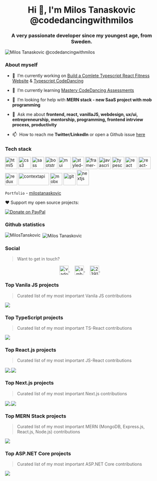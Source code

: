 <!--
### Hi there 👋


**MilosTanaskovic/MilosTanaskovic** is a ✨ _special_ ✨ repository because its `README.md` (this file) appears on your GitHub profile.

Here are some ideas to get you started:

- 🔭 I’m currently working on ...
- 🌱 I’m currently learning ...
- 👯 I’m looking to collaborate on ...
- 🤔 I’m looking for help with ...
- 💬 Ask me about ...
- 📫 How to reach me: ...
- 😄 Pronouns: ...
- ⚡ Fun fact: ...

-->

<h1 align="center">Hi 👋, I'm Milos Tanaskovic @codedancingwithmilos</h1>
<h3 align="center">A very passionate developer since my youngest age, from Sweden.</h3>

<p align="left">
  <img src="https://komarev.com/ghpvc/?username=MilosTanaskovic" alt="Milos Tanaskovic @codedancingwithmilos" />
</p>

### About myself

- 🔭&nbsp;&nbsp;I’m currently working on [Build a Comlete Typescript React Fitness Website](https://github.com/MilosTanaskovic/Complete_TS_React_Tailwind_Fitness_Website.cd)
                                        & [Typescript CodeDancing](https://github.com/MilosTanaskovic/TypeScript-CodeDancing)

- 🌱&nbsp;&nbsp;I’m currently learning [Mastery CodeDancing Assessments](https://github.com/MilosTanaskovic?tab=projects&type=beta)

- 🤝&nbsp;&nbsp;I’m looking for help with **MERN stack - new SaaS project with mob programming**

- 💬&nbsp;&nbsp;Ask me about **frontend, react, vanillaJS, webdesign, ux/ui, entrepreneurship, mentorship, programming, frontend intrview process, productivity**

- 📫&nbsp;&nbsp;How to reach me **Twitter/LinkedIn** or open a Github issue [here](https://github.com/MilosTanaskovic/WebDesign-CodeDancing-Bootcamp/issues/1)

<!-- > I also happen to be a CTO and co-founder of [Unly](https://unly.org/), a tech company meant to help access higher education for students. -->

### Tech stack

<!-- > [Check out the tech stack we used at Unly (2019)]()-->

<p align="left">
<!--   <img src="https://devicons.github.io/devicon/devicon.git/icons/amazonwebservices/amazonwebservices-original-wordmark.svg" alt="aws" width="40" height="40"/>  -->
  <img src="https://user-images.githubusercontent.com/45362409/161851702-ebe23ed7-5212-4314-bdd8-29874dbf9b10.svg" alt="html5" width="40" height="40"/>
  <img src="https://user-images.githubusercontent.com/45362409/161852314-cac8589e-218c-4a99-8794-e6144ac3d641.svg" alt="css3" width="40" height="40"/>
  <img src="https://user-images.githubusercontent.com/45362409/161852595-d25a43d3-86e2-424d-a476-5c25c74eda0c.svg" alt="sass" width="40" height="40"/>
  
  
  <img src="https://user-images.githubusercontent.com/45362409/161853055-e4c10907-9506-4a31-8850-a68c46ad033d.svg" alt="bootstrap" width="40" height="40"/>
  <img src="https://user-images.githubusercontent.com/45362409/161853852-ef03d371-d380-4633-af78-f759f2e814dc.png" alt="mui" width="40" height="40"/>
  <img src="https://user-images.githubusercontent.com/45362409/161854234-5149d98f-c141-4917-8608-714eae6e40ed.png" alt="styled-components" width="40" height="40"/>
  <img src="https://user-images.githubusercontent.com/45362409/161855947-7054e306-5d9c-42ff-9667-e1bd74fadf1a.png" alt="framer-motion" width="40" height="40"/>
  
  <img src="https://user-images.githubusercontent.com/45362409/161854605-0e9dee0c-7127-40c9-b66f-b881dedb3a0b.svg" alt="javascript" width="40" height="40"/>
  <img src="https://user-images.githubusercontent.com/45362409/161857352-1d2b8f04-3ad5-414f-89ba-2118fa7e27a0.png" alt="typescript" width="40" height="40"/>
  
  <img src="https://user-images.githubusercontent.com/45362409/161854835-a8cb5468-a5cf-4514-afc0-8bfe27e1d0f8.svg" alt="react" width="40" height="40"/>
  <img src="https://user-images.githubusercontent.com/45362409/161855320-114bef93-d7a2-495b-9b79-9f94ad7e6dcb.png" alt="react-router" width="40" height="40"/>
  <img src="https://user-images.githubusercontent.com/45362409/161856598-1f7b7848-c13b-45da-84bd-99b20fc21d18.png" alt="redux" width="40" height="40"/>
  <img src="https://user-images.githubusercontent.com/45362409/161856863-d7eb61d0-5d8b-4831-b30c-56e913301be1.png" alt="contextapi" width="100" height="40"/>
  <img src="https://user-images.githubusercontent.com/45362409/161857170-8398ce97-bf7d-466c-a6b5-f562910560fe.png" alt="mobx" width="40" height="40"/>
<!--   <img src="https://www.vectorlogo.zone/logos/google_cloud/google_cloud-icon.svg" alt="gcp" width="40" height="40"/>  -->
  <img src="https://www.vectorlogo.zone/logos/git-scm/git-scm-icon.svg" alt="git" width="40" height="40"/>  
<!--   <img src="https://www.vectorlogo.zone/logos/jekyllrb/jekyllrb-icon.svg" alt="jekyll" width="40" height="40"/> 
  <img src="https://devicons.github.io/devicon/devicon.git/icons/linux/linux-original.svg" alt="linux" width="40" height="40"/>  -->
  <img src="https://cdn.worldvectorlogo.com/logos/nextjs-3.svg" alt="nextjs" width="40" height="50"/> 
<!--   <img src="https://devicons.github.io/devicon/devicon.git/icons/nodejs/nodejs-original-wordmark.svg" alt="nodejs" width="40" height="40"/>  -->
 
</p>

`Portfolio` - [milostanaskovic](https://milostanaskovic.netlify.app/)

❤️ Support my open source projects:

[![Donate on PayPal](https://img.shields.io/badge/--paypal?label=PayPal&logo=PayPal&style=social)](https://paypal.me/codedancing?locale.x=en_US)


### Github statistics

<p>
  <img align="left" src="https://github-readme-stats.vercel.app/api/top-langs/?username=MilosTanaskovic&layout=compact&hide=php,smarty&bg_color=30,e96443,904e95&title_color=fff&text_color=fff" alt="MilosTanskovic" />&nbsp;<img align="center" src="https://github-readme-stats.vercel.app/api?username=MilosTanaskovic&show_icons=true&count_private=true&show_icons=true&hide=php&bg_color=30,e96443,904e95&title_color=fff&text_color=fff" alt="Milos Tanaskovic" />
</p>

<!-- [![trophy](https://github-profile-trophy.vercel.app/?username=MilosTanaskovic)](https://github.com/MilosTanskovic/github-profile-trophy) -->


### Social

> Want to get in touch?

<p align="center">
<!--   <a href="" target="blank">
    <img align="center" src="https://cdn.jsdelivr.net/npm/simple-icons@3.0.1/icons/dev-dot-to.svg" alt="vadorequest" height="30" width="30" />
  </a>&nbsp;&nbsp;&nbsp; -->
  <a href="https://twitter.com/CodeDancing" target="blank">
    <img align="center" src="https://cdn.jsdelivr.net/npm/simple-icons@3.0.1/icons/twitter.svg" alt="vadorequest" height="30" width="30" />
  </a>&nbsp;&nbsp;&nbsp;
  <a href="https://www.linkedin.com/in/milos-codedancing" target="blank">
    <img align="center" src="https://cdn.jsdelivr.net/npm/simple-icons@3.0.1/icons/linkedin.svg" alt="ambroise-dhenain" height="30" width="30" />
  </a>&nbsp;&nbsp;&nbsp;
  <a href="https://stackoverflow.com/users/11797438/milos-tanaskovic" target="blank">
    <img align="center" src="https://cdn.jsdelivr.net/npm/simple-icons@3.0.1/icons/stackoverflow.svg" alt="2391795" height="30" width="30" />
  </a>&nbsp;&nbsp;&nbsp;
<!--   <a href="" target="blank">
    <img align="center" src="https://cdn.jsdelivr.net/npm/simple-icons@3.0.1/icons/medium.svg" alt="@vadorequest" height="30" width="30" />
  </a> -->
</p>

### Top Vanila JS projects

> Curated list of my most important Vanila JS contributions

<a href="https://github.com/MilosTanaskovic/tretton37-employees-vanilajs">
  <img align="center" src="https://github-readme-stats.vercel.app/api/pin/?username=MilosTanaskovic&repo=tretton37-employees-vanilajs" />
</a>

### Top TypeScript projects

> Curated list of my most important TS-React contributions

<a href="https://github.com/MilosTanaskovic/Complete_TS_React_Tailwind_Fitness_Website.cd">
  <img align="center" src="https://github-readme-stats.vercel.app/api/pin/?username=MilosTanaskovic&repo=Complete_TS_React_Tailwind_Fitness_Website.cd" />
</a>

### Top React.js projects

> Curated list of my most important JS-React contributions

<a href="https://github.com/MilosTanaskovic/FullStack_Social_Media_App-shareme.salt">
  <img align="center" src="https://github-readme-stats.vercel.app/api/pin/?username=MilosTanaskovic&repo=FullStack_Social_Media_App-shareme.salt" />
</a>

<a href="https://github.com/MilosTanaskovic/React-CodeDancing/tree/master/gym_exercises_codedancing">
  <img align="center" src="https://github-readme-stats.vercel.app/api/pin/?username=MilosTanaskovic&repo=React-CodeDancing" />
</a>

### Top Next.js projects

> Curated list of my most important Next.js contributions

<a href="https://github.com/MilosTanaskovic/NextJs-CodeDancing/tree/master/E-commerce-sanity-project">
  <img align="center" src="https://github-readme-stats.vercel.app/api/pin/?username=MilosTanaskovic&repo=NextJs-CodeDancing" />
</a>

<a href="https://github.com/MilosTanaskovic/NextJs-CodeDancing/tree/master/audiophile-ecommerce-website">
  <img align="center" src="https://github-readme-stats.vercel.app/api/pin/?username=MilosTanaskovic&repo=NextJs-CodeDancing" />
</a>

### Top MERN Stack projects

> Curated list of my most important MERN (MongoDB, Express.js, React.js, Node.js) contributions

<a href="https://github.com/Metanet-RJMS/metanet">
  <img align="center" src="https://github-readme-stats.vercel.app/api/pin/?username=Metanet-RJMS&repo=metanet" />
</a>

### Top ASP.NET Core projects

> Curated list of my most important ASP.NET Core contributions

<a href="https://github.com/MilosTanaskovic/DotnetReactivitiesApp">
  <img align="center" src="https://github-readme-stats.vercel.app/api/pin/?username=MilosTanaskovic&repo=DotnetReactivitiesApp" />
</a>



<!-- STACKOVERFLOW:END -->

